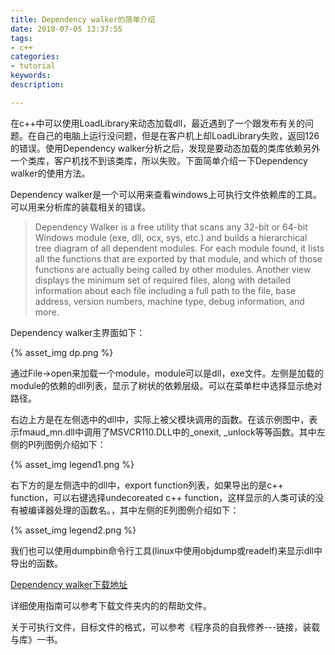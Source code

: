 ```yaml
---
title: Dependency walker的简单介绍
date: 2018-07-05 13:37:55
tags:
- c++
categories:
- tutorial
keywords:
description:

---
```




在c++中可以使用LoadLibrary来动态加载dll，最近遇到了一个跟发布有关的问题。在自己的电脑上运行没问题，但是在客户机上却LoadLibrary失败，返回126的错误。使用Dependency walker分析之后，发现是要动态加载的类库依赖另外一个类库，客户机找不到该类库，所以失败。下面简单介绍一下Dependency walker的使用方法。



Dependency walker是一个可以用来查看windows上可执行文件依赖库的工具。可以用来分析库的装载相关的错误。

> Dependency Walker is a free utility that scans any 32-bit or 64-bit Windows module (exe, dll, ocx, sys, etc.) and builds a hierarchical tree diagram of all dependent modules. For each module found, it lists all the functions that are exported by that module, and which of those functions are actually being called by other modules. Another view displays the minimum set of required files, along with detailed information about each file including a full path to the file, base address, version numbers, machine type, debug information, and more. 



<!--more-->

Dependency walker主界面如下：

{% asset_img dp.png %}

通过File->open来加载一个module，module可以是dll，exe文件。左侧是加载的module的依赖的dll列表，显示了树状的依赖层级。可以在菜单栏中选择显示绝对路径。



右边上方是在左侧选中的dll中，实际上被父模块调用的函数。在该示例图中，表示fmaud_mn.dll中调用了MSVCR110.DLL中的_onexit, _unlock等等函数。其中左侧的PI列图例介绍如下：

{% asset_img legend1.png %}



右下方的是左侧选中的dll中，export function列表，如果导出的是c++ function，可以右键选择undecoreated c++ function，这样显示的人类可读的没有被编译器处理的函数名。，其中左侧的E列图例介绍如下：

{% asset_img legend2.png %}

我们也可以使用dumpbin命令行工具(linux中使用objdump或readelf)来显示dll中导出的函数。



[Dependency walker下载地址](http://www.dependencywalker.com/)

详细使用指南可以参考下载文件夹内的的帮助文件。

关于可执行文件，目标文件的格式，可以参考《程序员的自我修养---链接，装载与库》一书。

